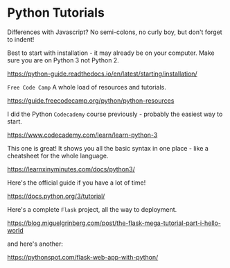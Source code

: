 # Python Tutorials

Differences with Javascript? No semi-colons, no curly boy, but don't forget to indent!

Best to start with installation - it may already be on your computer. Make sure you are on Python 3 not Python 2.

https://python-guide.readthedocs.io/en/latest/starting/installation/

`Free Code Camp` A whole load of resources and tutorials.

https://guide.freecodecamp.org/python/python-resources

I did the Python `Codecademy` course previously - probably the easiest way to start.

https://www.codecademy.com/learn/learn-python-3

This one is great! It shows you all the basic syntax in one place - like a cheatsheet for the whole language.

https://learnxinyminutes.com/docs/python3/

Here's the official guide if you have a lot of time!

https://docs.python.org/3/tutorial/

Here's a complete `Flask` project, all the way to deployment.

https://blog.miguelgrinberg.com/post/the-flask-mega-tutorial-part-i-hello-world

and here's another:

https://pythonspot.com/flask-web-app-with-python/
